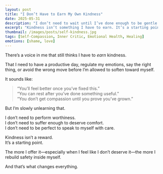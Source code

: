 ```yaml
---
layout: post
title: "I Don’t Have to Earn My Own Kindness"
date: 2025-05-31
description: "I don’t need to wait until I’ve done enough to be gentle with myself."
excerpt: "Kindness isn’t something I have to earn. It’s a starting point—and the more I offer it, especially in hard moments, the more I rebuild trust within myself."
thumbnail: /images/posts/self-kindness.jpg
tags: [Self-Compassion, Inner Critic, Emotional Health, Healing]
emotions: [shame, love]
---
```


There’s a voice in me that still thinks I have to *earn* kindness.

That I need to have a productive day, regulate my emotions, say the right thing, or avoid the wrong move before I’m allowed to soften toward myself.

It sounds like:
> “You’ll feel better once you’ve fixed this.”  
> “You can rest after you’ve done something useful.”  
> “You don’t get compassion until you prove you’ve grown.”

But I’m slowly unlearning that.

I don’t need to perform worthiness.  
I don’t need to suffer enough to deserve comfort.  
I don’t need to be perfect to speak to myself with care.

Kindness isn’t a reward.  
It’s a starting point.

The more I offer it—especially when I feel like I don’t deserve it—the more I rebuild safety inside myself.

And that’s what changes everything.

